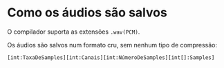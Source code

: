 # Como os áudios são salvos
O compilador suporta as extensões `.wav(PCM)`.

Os áudios são salvos num formato cru, sem nenhum tipo de compressão:

```
[int:TaxaDeSamples][int:Canais][int:NúmeroDeSamples][int[]:Samples]
```